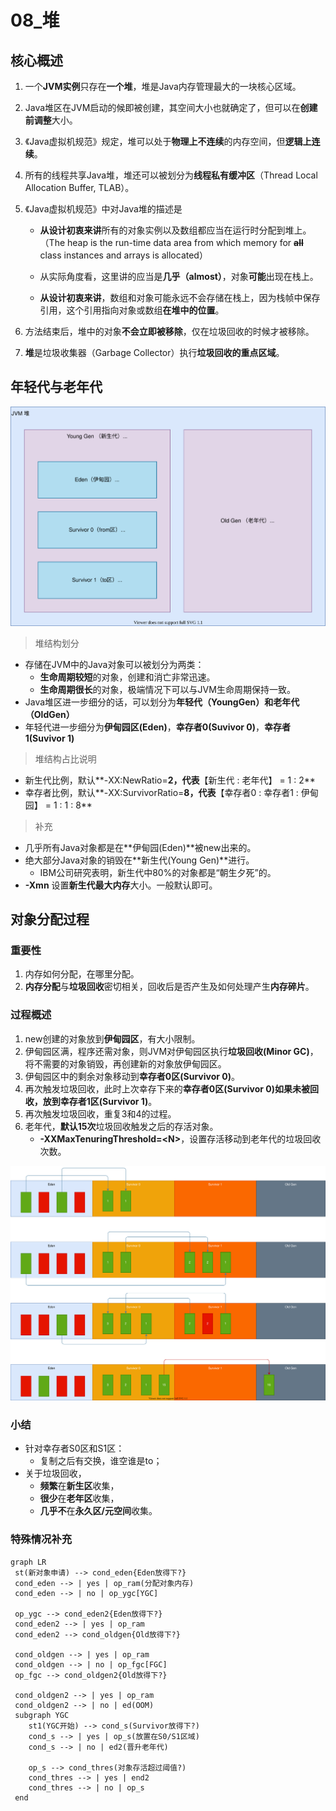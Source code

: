 # 08_堆

## 核心概述

1. 一个**JVM实例**只存在**一个堆**，堆是Java内存管理最大的一块核心区域。
2. Java堆区在JVM启动的候即被创建，其空间大小也就确定了，但可以在**创建前调整**大小。
3. 《Java虚拟机规范》规定，堆可以处于**物理上不连续**的内存空间，但**逻辑上连续**。
4. 所有的线程共享Java堆，堆还可以被划分为**线程私有缓冲区**（Thread Local Allocation Buffer, TLAB）。
5. 《Java虚拟机规范》中对Java堆的描述是

   * **从设计初衷来讲**所有的对象实例以及数组都应当在运行时分配到堆上。（The heap is the run-time data area from which memory for **~~all~~** class instances and arrays is allocated）

   * 从实际角度看，这里讲的应当是**几乎（almost）**，对象**可能**出现在栈上。

   * **从设计初衷来讲**，数组和对象可能永远不会存储在栈上，因为栈帧中保存引用，这个引用指向对象或数组**在堆中的位置**。
6. 方法结束后，堆中的对象**不会立即被移除**，仅在垃圾回收的时候才被移除。
7. **堆**是垃圾收集器（Garbage Collector）执行**垃圾回收的重点区域**。

## 年轻代与老年代

![JVM堆结构](ref/JVM堆结构.svg)

> 堆结构划分

* 存储在JVM中的Java对象可以被划分为两类：
  * **生命周期较短**的对象，创建和消亡非常迅速。
  * **生命周期很长**的对象，极端情况下可以与JVM生命周期保持一致。
* Java堆区进一步细分的话，可以划分为**年轻代（YoungGen）**和**老年代（OldGen）**
* 年轻代进一步细分为**伊甸园区(Eden)**，**幸存者0(Suvivor 0)**，**幸存者1(Suvivor 1)**

> 堆结构占比说明

* 新生代比例，默认**-XX:NewRatio=**2，代表**【新生代 : 老年代】 = 1 : 2**
* 幸存者比例，默认**-XX:SurvivorRatio=**8，代表**【幸存者0 : 幸存者1 : 伊甸园】 = 1 : 1 : 8**

> 补充

* 几乎所有Java对象都是在**伊甸园(Eden)**被new出来的。
* 绝大部分Java对象的销毁在**新生代(Young Gen)**进行。
  * IBM公司研究表明，新生代中80%的对象都是“朝生夕死”的。
* **-Xmn** 设置**新生代最大内存**大小。一般默认即可。

## 对象分配过程

### 重要性

1. 内存如何分配，在哪里分配。
2. **内存分配**与**垃圾回收**密切相关，回收后是否产生及如何处理产生**内存碎片**。

### 过程概述

1. new创建的对象放到**伊甸园区**，有大小限制。
2. 伊甸园区满，程序还需对象，则JVM对伊甸园区执行**垃圾回收(Minor GC)**，将不需要的对象销毁，再创建新的对象放伊甸园区。
3. 伊甸园区中的剩余对象移动到**幸存者0区(Survivor 0)**。
4. 再次触发垃圾回收，此时上次幸存下来的**幸存者0区(Survivor 0)**如果未被回收，放到**幸存者1区(Survivor 1)**。
5. 再次触发垃圾回收，重复3和4的过程。
6. 老年代，**默认15次**垃圾回收触发之后的存活对象。
   * **-XXMaxTenuringThreshold=\<N\>**，设置存活移动到老年代的垃圾回收次数。

![堆_对象分配过程](ref/堆_对象分配过程.svg)

### 小结

* 针对幸存者S0区和S1区：
  * 复制之后有交换，谁空谁是to；
* 关于垃圾回收，
  * **频繁**在**新生区**收集，
  * **很少**在**老年区**收集，
  * **几乎不**在**永久区/元空间**收集。

### 特殊情况补充

```mermaid
graph LR
 st(新对象申请) --> cond_eden{Eden放得下?}
 cond_eden --> | yes | op_ram(分配对象内存)
 cond_eden --> | no | op_ygc[YGC]
 
 op_ygc --> cond_eden2{Eden放得下?}
 cond_eden2 --> | yes | op_ram
 cond_eden2 --> cond_oldgen{Old放得下?}
 
 cond_oldgen --> | yes | op_ram
 cond_oldgen --> | no | op_fgc[FGC]
 op_fgc --> cond_oldgen2{Old放得下?}
 
 cond_oldgen2 --> | yes | op_ram
 cond_oldgen2 --> | no | ed(OOM)
 subgraph YGC
 	st1(YGC开始) --> cond_s(Survivor放得下?)
 	cond_s --> | yes | op_s(放置在S0/S1区域)
 	cond_s --> | no | ed2(晋升老年代)

 	op_s --> cond_thres(对象存活超过阈值?)
 	cond_thres --> | yes | end2
	cond_thres --> | no | op_s
 end
```


